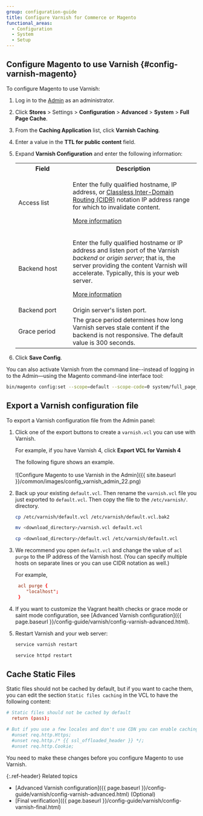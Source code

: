 ```yaml
---
group: configuration-guide
title: Configure Varnish for Commerce or Magento
functional_areas:
  - Configuration
  - System
  - Setup
---
```

## Configure Magento to use Varnish {#config-varnish-magento}

To configure Magento to use Varnish:

1. Log in to the [Admin](https://glossary.magento.com/magento-admin) as an administrator.
1. Click **Stores** > Settings > **Configuration** > **Advanced** > **System** > **Full Page Cache**.
1. From the **Caching Application** list, click **Varnish Caching**.
1. Enter a value in the **TTL for public content** field.
1. Expand **Varnish Configuration** and enter the following information:

   <table>
   <col width="30%" />
     <col width="70%" />
   <tbody>
      <tr>
         <th>Field</th>
         <th>Description</th>
      </tr>
   <tr>
      <td>Access list</td>
      <td><p>Enter the fully qualified hostname, IP address, or <a href="https://www.digitalocean.com/community/tutorials/understanding-ip-addresses-subnets-and-cidr-notation-for-networking">Classless Inter-Domain Routing (CIDR)</a> notation IP address range for which to invalidate content.</p>
         <p><a href="https://www.varnish-cache.org/docs/3.0/tutorial/purging.html">More information</a></p></td>
   </tr>
   <tr>
      <td>Backend host</td>
      <td><p>Enter the fully qualified hostname or IP address and listen port of the Varnish <em>backend</em> or <em>origin server</em>; that is, the server providing the content Varnish will accelerate. Typically, this is your web server. </p>
      <p><a href="https://www.varnish-cache.org/docs/trunk/users-guide/vcl-backends.html">More information</a></p></td>
   </tr>
   <tr>
      <td>Backend port</td>
      <td>Origin server's listen port.</td>
   </tr>
   <tr>
      <td>Grace period</td>
      <td>The grace period determines how long Varnish serves stale content if the backend is not responsive. The default value is 300 seconds.</td>
      </tr>
      </tbody>
   </table>

1. Click **Save Config**.

You can also activate Varnish from the command line--instead of logging in to the Admin—using the Magento command-line interface tool:

```bash
bin/magento config:set --scope=default --scope-code=0 system/full_page_cache/caching_application 2
```

## Export a Varnish configuration file

To export a Varnish configuration file from the Admin panel:

1. Click one of the export buttons to create a <code>varnish.vcl</code> you can use with Varnish.

   For example, if you have Varnish 4, click **Export VCL for Varnish 4**

   The following figure shows an example.<br><br>
   ![Configure Magento to use Varnish in the Admin]({{ site.baseurl }}/common/images/config_varnish_admin_22.png)

1. Back up your existing <code>default.vcl</code>. Then rename the <code>varnish.vcl</code> file you just exported to <code>default.vcl</code>. Then copy the file to the <code>/etc/varnish/</code>. directory.

   ```bash
   cp /etc/varnish/default.vcl /etc/varnish/default.vcl.bak2
   ```

   ```bash
   mv <download_directory>/varnish.vcl default.vcl
   ```

   ```bash
   cp <download_directory>/default.vcl /etc/varnish/default.vcl
   ```

1. We recommend you open `default.vcl` and change the value of `acl purge` to the IP address of the Varnish host. (You can specify multiple hosts on separate lines or you can use CIDR notation as well.)

   For example,

   ```conf
    acl purge {
       "localhost";
    }
   ```

1. If you want to customize the Vagrant health checks or grace mode or saint mode configuration, see [Advanced Varnish configuration]({{ page.baseurl }}/config-guide/varnish/config-varnish-advanced.html).

1. Restart Varnish and your web server:

   ```bash
   service varnish restart
   ```

   ```bash
   service httpd restart
   ```

## Cache Static Files

Static files should not be cached by default, but if you want to cache them, you can edit the section `Static files caching` in the VCL to have the following content:

```conf
# Static files should not be cached by default
  return (pass);

# But if you use a few locales and don't use CDN you can enable caching static files by commenting previous line (#return (pass);) and uncommenting next 3 lines
  #unset req.http.Https;
  #unset req.http./* {{ ssl_offloaded_header }} */;
  #unset req.http.Cookie;
```

You need to make these changes before you configure Magento to use Varnish.

{:.ref-header}
Related topics

-  [Advanced Varnish configuration]({{ page.baseurl }}/config-guide/varnish/config-varnish-advanced.html) (Optional)
-  [Final verification]({{ page.baseurl }}/config-guide/varnish/config-varnish-final.html)
